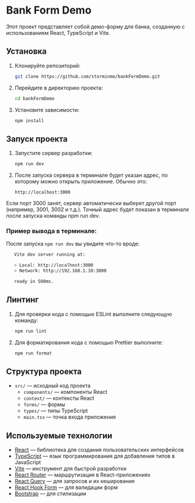 # Bank Form Demo

Этот проект представляет собой демо-форму для банка, созданную с использованием React, TypeScript и Vite.

## Установка

1. Клонируйте репозиторий:

   ```sh
   git clone https://github.com/storminme/bankFormDemo.git

2. Перейдите в директорию проекта:

   ```sh
   cd bankFormDemo

3. Установите зависимости:

   ```sh
   npm install

## Запуск проекта

1. Запустите сервер разработки:

   ```sh
   npm run dev

2. После запуска сервера в терминале будет указан адрес, по которому можно открыть приложение. Обычно это:
   ```http
   http://localhost:3000
   ```
Если порт 3000 занят, сервер автоматически выберет другой порт (например, 3001, 3002 и т.д.). Точный адрес будет показан в терминале после запуска команды npm run dev.

### Пример вывода в терминале:

После запуска `npm run dev` вы увидите что-то вроде:

```sh
   Vite dev server running at:

   > Local: http://localhost:3000
   > Network: http://192.168.1.10:3000

   ready in 500ms.
```

## Линтинг

1. Для проверки кода с помощью ESLint выполните следующую команду:

   ```sh
   npm run lint
   ```

2. Для форматирования кода с помощью Prettier выполните:

   ```sh
   npm run format
   ```

## Структура проекта

- `src/` — исходный код проекта
   - `components/` — компоненты React
   - `context/` — контексты React
   - `forms/` — формы
   - `types/` — типы TypeScript
   - `main.tsx` — точка входа приложения

## Используемые технологии

- [React](https://reactjs.org/) — библиотека для создания пользовательских интерфейсов
- [TypeScript](https://www.typescriptlang.org/) — язык программирования для добавления типов в JavaScript
- [Vite](https://vitejs.dev/) — инструмент для быстрой разработки
- [React Router](https://reactrouter.com/) — маршрутизация в React-приложениях
- [React Query](https://tanstack.com/query/v4) — для запросов и их кеширования
- [React Hook Form](https://react-hook-form.com/) — для валидации форм
- [Bootstrap](https://getbootstrap.com/) — для стилизации
